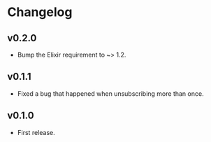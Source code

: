 # Changelog

## v0.2.0

- Bump the Elixir requirement to ~> 1.2.

## v0.1.1

- Fixed a bug that happened when unsubscribing more than once.

## v0.1.0

- First release.
